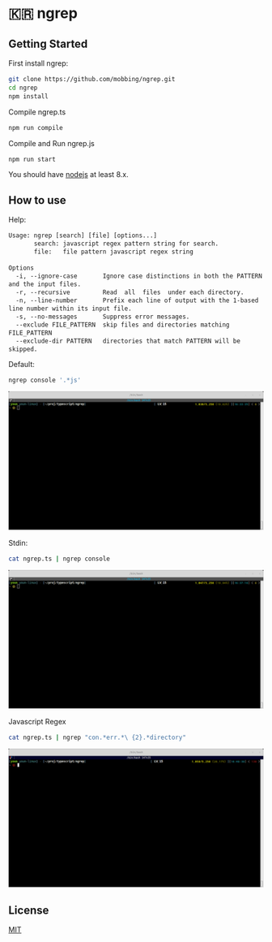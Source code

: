 #  🇰🇷  ngrep

## Getting Started

First install ngrep:
``` bash
git clone https://github.com/mobbing/ngrep.git
cd ngrep
npm install
```

Compile ngrep.ts
``` bash
npm run compile
```

Compile and Run ngrep.js
``` bash
npm run start
```


You should have [nodejs](https://nodejs.org/ko/download/package-manager/) at least 8.x.

## How to use

Help:
```
Usage: ngrep [search] [file] [options...]
       search: javascript regex pattern string for search.
       file:   file pattern javascript regex string

Options
  -i, --ignore-case       Ignore case distinctions in both the PATTERN and the input files.
  -r, --recursive         Read  all  files  under each directory.
  -n, --line-number       Prefix each line of output with the 1-based line number within its input file.
  -s, --no-messages       Suppress error messages.
  --exclude FILE_PATTERN  skip files and directories matching FILE_PATTERN
  --exclude-dir PATTERN   directories that match PATTERN will be skipped.
```

Default:
``` bash
ngrep console '.*js'
```
![img1](./picture/ngrep-file.gif)

Stdin:
``` bash
cat ngrep.ts | ngrep console
```
![img2](./picture/ngrep-stdin.gif)

Javascript Regex
``` bash
cat ngrep.ts | ngrep "con.*err.*\ {2}.*directory"
```
![img3](./picture/ngrep-regex.gif)

## License
[MIT](./LICENSE)


